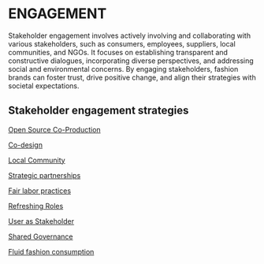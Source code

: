 ﻿# ENGAGEMENT

Stakeholder engagement involves actively involving and collaborating with various stakeholders, such as consumers, employees, suppliers, local communities, and NGOs. It focuses on establishing transparent and constructive dialogues, incorporating diverse perspectives, and addressing social and environmental concerns. By engaging stakeholders, fashion brands can foster trust, drive positive change, and align their strategies with societal expectations.

## Stakeholder engagement  strategies

[Open Source Co-Production](#open-source-co-production)

[Co-design](#co-design)

[Local Community](#local-community)

[Strategic partnerships](#strategic-partnerships)

[Fair labor practices](#fair-labor-practices)

[Refreshing Roles](#refreshing-roles)

[User as Stakeholder](#user-as-stakeholder)

[Shared Governance](#shared-governance)

[Fluid fashion consumption](#fluid-fashion-consumption)
